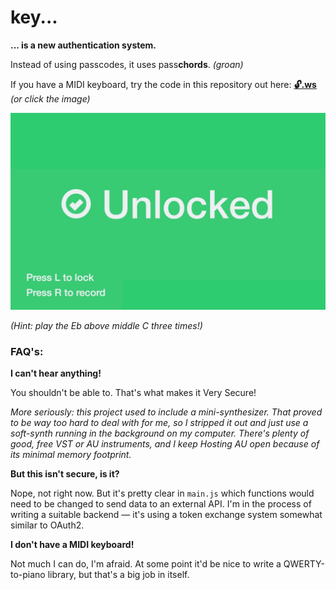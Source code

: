 # key...

**... is a new authentication system.** 

Instead of using passcodes, it uses pass**chords**. *(groan)*



If you have a MIDI keyboard, try the code in this repository out here: **[🔓.ws](http://🔓.ws)** *(or click the image)*

[![screenshot of Key](./screenshot.png)](http://key.bede.io)

*(Hint: play the Eb above middle C three times!)*



### FAQ's:

**I can't hear anything!**

You shouldn't be able to. That's what makes it Very Secure!

*More seriously: this project used to include a mini-synthesizer. That proved to be way too hard to deal with for me, so I stripped it out and just use a soft-synth running in the background on my computer. There's plenty of good, free VST or AU instruments, and I keep Hosting AU open because of its minimal memory footprint.*



**But this isn't secure, is it?**

Nope, not right now. But it's pretty clear in `main.js` which functions would need to be changed to send data to an external API. I'm in the process of writing a suitable backend — it's using a token exchange system somewhat similar to OAuth2.



**I don't have a MIDI keyboard!**

Not much I can do, I'm afraid. At some point it'd be nice to write a QWERTY-to-piano library, but that's a big job in itself. 
